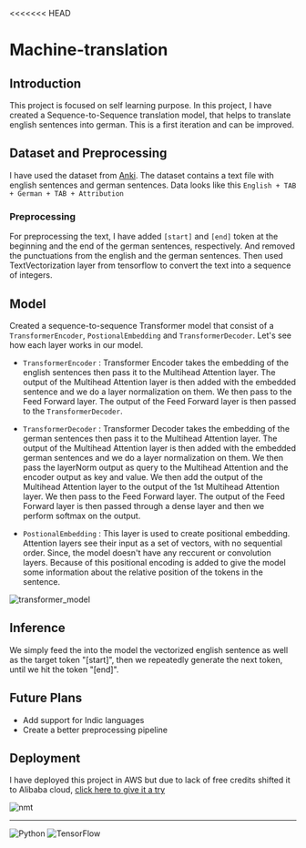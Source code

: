 <<<<<<< HEAD
# Machine-translation

## Introduction

This project is focused on self learning purpose. In this project, I have created a Sequence-to-Sequence translation model, that helps to translate english sentences into german. This is a first iteration and can be improved. 

## Dataset and Preprocessing

I have used the dataset from [Anki](https://www.manythings.org/anki/deu-eng.zip). The dataset contains a text file with english sentences and german sentences.
Data looks like this
`English + TAB + German + TAB + Attribution`

### Preprocessing

For preprocessing the text, I have added `[start]` and `[end]` token at the beginning and the end of the german sentences, respectively. And removed the punctuations from the english and the german sentences. Then used TextVectorization layer from tensorflow to convert the text into a sequence of integers.

## Model

Created a sequence-to-sequence Transformer model that consist of a `TransformerEncoder`, `PostionalEmbedding` and `TransformerDecoder`.
Let's see how each layer works in our model.
* `TransformerEncoder` : Transformer Encoder takes the embedding of the english sentences then pass it to the Multihead Attention layer. The output of the Multihead Attention layer is then added with the embedded sentence and we do a layer normalization on them. We then pass to the Feed Forward layer. The output of the Feed Forward layer is then passed to the `TransformerDecoder`.

* `TransformerDecoder` : Transformer Decoder takes the embedding of the german sentences then pass it to the Multihead Attention layer. The output of the Multihead Attention layer is then added with the embedded german sentences and we do a layer normalization on them. We then pass the layerNorm output as query to the Multihead Attention and the encoder output as key and value. We then add the output of the Multihead Attention layer to the output of the 1st Multihead Attention layer. We then pass to the Feed Forward layer. The output of the Feed Forward layer is then passed through a dense layer and then we perform softmax on the output.

* `PostionalEmbedding` : This layer is used to create positional embedding. Attention layers see their input as a set of vectors, with no sequential order. Since, the model doesn't have any reccurent or convolution layers. Because of this positional encoding is added to give the model some information about the relative position of the tokens in the sentence.

![transformer_model](https://miro.medium.com/max/860/1*InsTuWpZTYm0kwi8ovIMAQ.png)

## Inference

We simply feed the into the model the vectorized english sentence as well as the target token "[start]", then we repeatedly generate the next token, until we hit the token "[end]".


## Future Plans
- Add support for Indic languages
- Create a better preprocessing pipeline

## Deployment
I have deployed this project in AWS but due to lack of free credits shifted it to Alibaba cloud, [click here to give it a try](http://147.139.35.89:8501/)

![nmt](https://i.imgur.com/7bHalBG.png)



<hr>

<img alt="Python" src="https://img.shields.io/badge/python-%2314354C.svg?style=for-the-badge&logo=python&logoColor=white"/>

<img alt="TensorFlow" src="https://img.shields.io/badge/TensorFlow-%23FF6F00.svg?style=for-the-badge&logo=TensorFlow&logoColor=white" />
<!-- MARKDOWN LINKS & IMAGES -->
<!-- https://www.markdownguide.org/basic-syntax/#reference-style-links -->

